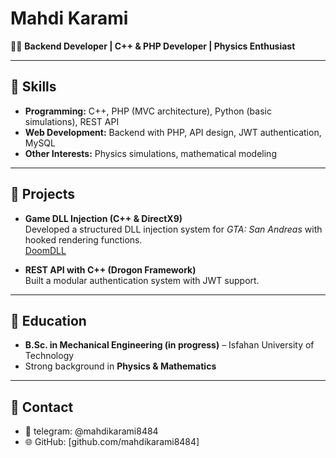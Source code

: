 # Mahdi Karami

👨‍💻 **Backend Developer | C++ & PHP Developer | Physics Enthusiast**

---

## 🔹 Skills
- **Programming:** C++, PHP (MVC architecture), Python (basic simulations), REST API
- **Web Development:** Backend with PHP, API design, JWT authentication, MySQL
- **Other Interests:** Physics simulations, mathematical modeling

---

## 🔹 Projects
- **Game DLL Injection (C++ & DirectX9)**  
  Developed a structured DLL injection system for *GTA: San Andreas* with hooked rendering functions.  
  [DoomDLL](https://github.com/mahdikarami8484/DoomDLL)

- **REST API with C++ (Drogon Framework)**  
  Built a modular authentication system with JWT support.

---

## 🔹 Education
- **B.Sc. in Mechanical Engineering (in progress)** – Isfahan University of Technology  
- Strong background in **Physics & Mathematics**

---

## 🔹 Contact
- 📧 telegram: @mahdikarami8484 
- 🌐 GitHub: [github.com/mahdikarami8484]
